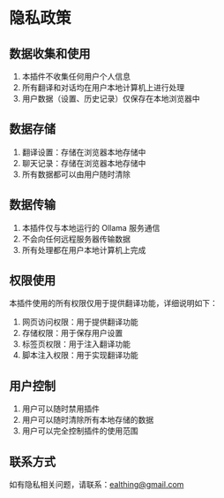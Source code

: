# 隐私政策

## 数据收集和使用
1. 本插件不收集任何用户个人信息
2. 所有翻译和对话均在用户本地计算机上进行处理
3. 用户数据（设置、历史记录）仅保存在本地浏览器中

## 数据存储
1. 翻译设置：存储在浏览器本地存储中
2. 聊天记录：存储在浏览器本地存储中
3. 所有数据都可以由用户随时清除

## 数据传输
1. 本插件仅与本地运行的 Ollama 服务通信
2. 不会向任何远程服务器传输数据
3. 所有处理都在用户本地计算机上完成

## 权限使用
本插件使用的所有权限仅用于提供翻译功能，详细说明如下：
1. 网页访问权限：用于提供翻译功能
2. 存储权限：用于保存用户设置
3. 标签页权限：用于注入翻译功能
4. 脚本注入权限：用于实现翻译功能

## 用户控制
1. 用户可以随时禁用插件
2. 用户可以随时清除所有本地存储的数据
3. 用户可以完全控制插件的使用范围

## 联系方式
如有隐私相关问题，请联系：ealthing@gmail.com